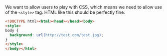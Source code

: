 We want to allow users to play with CSS, which means we need to allow
use of the `<style>` tag. HTML like this should be perfectly fine:

```html
<!DOCTYPE html><html><head></head><body>
<style>
body {
  background: url(http://test.com/test.jpg);
}
</style>
</body></html>
```
